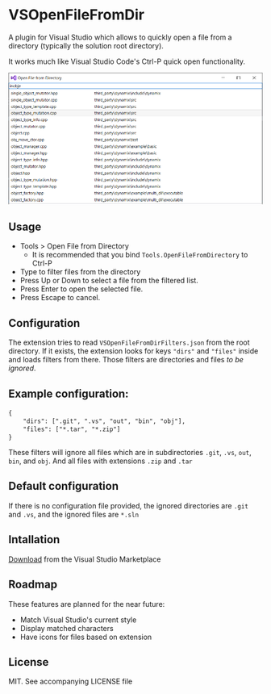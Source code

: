 # VSOpenFileFromDir

A plugin for Visual Studio which allows to quickly open a file from a directory (typically the solution root directory).

It works much like Visual Studio Code's Ctrl-P quick open functionality.

![Open File from Directory](preview.png?raw=true "Open File from Directory")

## Usage

* Tools > Open File from Directory
    * It is recommended that you bind `Tools.OpenFileFromDirectory` to Ctrl-P
* Type to filter files from the directory
* Press Up or Down to select a file from the filtered list.
* Press Enter to open the selected file.
* Press Escape to cancel.

## Configuration

The extension tries to read `VSOpenFileFromDirFilters.json` from the root directory. If it exists, the extension looks for keys `"dirs"` and `"files"` inside and loads filters from there. Those filters are directories and files *to be ignored*. 

## Example configuration:

```
{
    "dirs": [".git", ".vs", "out", "bin", "obj"],
    "files": ["*.tar", "*.zip"]
}
```

These filters will ignore all files which are in subdirectories `.git`, `.vs`, `out`, `bin`, and `obj`. And all files with extensions `.zip` and `.tar`

## Default configuration

If there is no configuration file provided, the ignored directories are `.git` and `.vs`, and the ignored files are `*.sln`

## Intallation

[Download](https://marketplace.visualstudio.com/items?itemName=ibob.OpenFileFromDir) from the Visual Studio Marketplace

## Roadmap

These features are planned for the near future:

* Match Visual Studio's current style
* Display matched characters
* Have icons for files based on extension

## License

MIT. See accompanying LICENSE file
